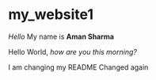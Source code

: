 # my_website1
*Hello* My name is **Aman Sharma**

Hello World, *how are you this morning?*

I am changing my README
Changed again